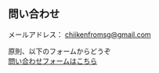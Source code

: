 ## 問い合わせ
メールアドレス： <chiikenfromsg@gmail.com><br>

原則、以下のフォームからどうぞ<br>
[問い合わせフォームはこちら](https://forms.gle/JEWaHfhri39iseb8A)
